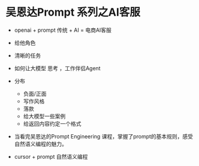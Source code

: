 # 吴恩达Prompt 系列之AI客服

- openai + prompt
  传统 + AI = 电商AI客服

- 给他角色
- 清晰的任务
- 如何让大模型 思考 ，工作伴侣Agent

- 分布
  - 负面/正面
  - 写作风格
  - 落款
  - 给大模型一些案例
  - 给返回内容约定一个格式

- 当看完吴恩达的Prompt Engineering 课程，掌握了prompt的基本规则，感受自然语义编程的魅力。
- cursor + prompt 自然语义编程